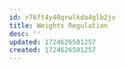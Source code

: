 ```yaml
---
id: r76ft4y40qrwlkda4glb2jv
title: Weights Regulation
desc: ''
updated: 1724626501257
created: 1724626501257
---
```

